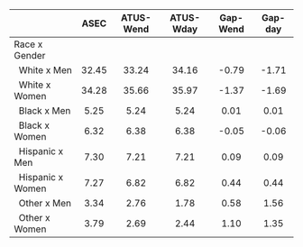 
|                      |         ASEC |    ATUS-Wend |    ATUS-Wday |     Gap-Wend |      Gap-day |
| -------------------- | :----------: | :----------: | :----------: | :----------: | :----------: |
| Race x Gender        |              |              |              |              |              |
| &nbsp;&nbsp;White x Men |        32.45 |        33.24 |        34.16 |        -0.79 |        -1.71 |
| &nbsp;&nbsp;White x Women |        34.28 |        35.66 |        35.97 |        -1.37 |        -1.69 |
| &nbsp;&nbsp;Black x Men |         5.25 |         5.24 |         5.24 |         0.01 |         0.01 |
| &nbsp;&nbsp;Black x Women |         6.32 |         6.38 |         6.38 |        -0.05 |        -0.06 |
| &nbsp;&nbsp;Hispanic x Men |         7.30 |         7.21 |         7.21 |         0.09 |         0.09 |
| &nbsp;&nbsp;Hispanic x Women |         7.27 |         6.82 |         6.82 |         0.44 |         0.44 |
| &nbsp;&nbsp;Other x Men |         3.34 |         2.76 |         1.78 |         0.58 |         1.56 |
| &nbsp;&nbsp;Other x Women |         3.79 |         2.69 |         2.44 |         1.10 |         1.35 |

